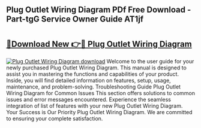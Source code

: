 ## Plug Outlet Wiring Diagram PDf Free Download - Part-tgG Service Owner Guide AT1jf

# <h2><a href="http://dfknvq.blite.top/?on=Plug+Outlet+Wiring+Diagram">🔗Download New 👉🔴 Plug Outlet Wiring Diagram</a></h2>

[![Plug Outlet Wiring Diagram download](https://i.imgur.com/lujVjoI.png)](http://dfknvq.blite.top/?on=Plug+Outlet+Wiring+Diagram)
Welcome to the user guide for your newly purchased Plug Outlet Wiring Diagram. This manual is designed to assist you in mastering the functions and capabilities of your product. Inside, you will find detailed information on features, setup, usage, maintenance, and problem-solving. Troubleshooting Guide Plug Outlet Wiring Diagram for Common Issues This section offers solutions to common issues and error messages encountered. Experience the seamless integration of list of features with your new Plug Outlet Wiring Diagram. Your Success is Our Priority Plug Outlet Wiring Diagram. We are committed to ensuring your complete satisfaction.
